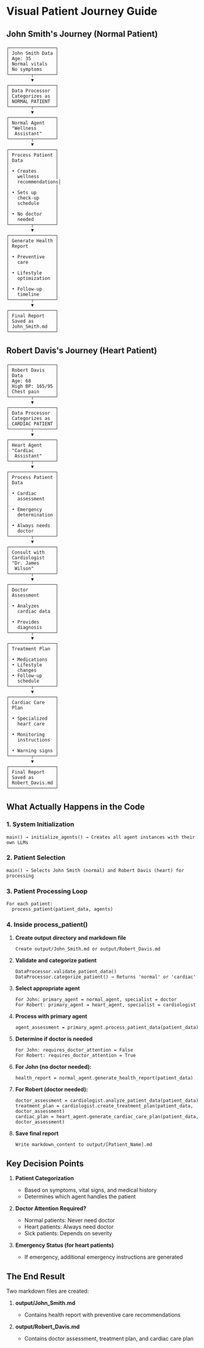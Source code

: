 # Visual Patient Journey Guide

## John Smith's Journey (Normal Patient)

```
┌─────────────────┐
│ John Smith Data │
│ Age: 35         │
│ Normal vitals   │
│ No symptoms     │
└────────┬────────┘
         ▼
┌─────────────────┐
│ Data Processor  │
│ Categorizes as  │
│ NORMAL PATIENT  │
└────────┬────────┘
         ▼
┌─────────────────┐
│ Normal Agent    │
│ "Wellness       │
│  Assistant"     │
└────────┬────────┘
         ▼
┌─────────────────┐
│ Process Patient │
│ Data            │
│                 │
│ • Creates       │
│   wellness      │
│   recommendations│
│                 │
│ • Sets up       │
│   check-up      │
│   schedule      │
│                 │
│ • No doctor     │
│   needed        │
└────────┬────────┘
         ▼
┌─────────────────┐
│ Generate Health │
│ Report          │
│                 │
│ • Preventive    │
│   care          │
│                 │
│ • Lifestyle     │
│   optimization  │
│                 │
│ • Follow-up     │
│   timeline      │
└────────┬────────┘
         ▼
┌─────────────────┐
│ Final Report    │
│ Saved as        │
│ John_Smith.md   │
└─────────────────┘
```

## Robert Davis's Journey (Heart Patient)

```
┌─────────────────┐
│ Robert Davis    │
│ Data            │
│ Age: 68         │
│ High BP: 165/95 │
│ Chest pain      │
└────────┬────────┘
         ▼
┌─────────────────┐
│ Data Processor  │
│ Categorizes as  │
│ CARDIAC PATIENT │
└────────┬────────┘
         ▼
┌─────────────────┐
│ Heart Agent     │
│ "Cardiac        │
│  Assistant"     │
└────────┬────────┘
         ▼
┌─────────────────┐
│ Process Patient │
│ Data            │
│                 │
│ • Cardiac       │
│   assessment    │
│                 │
│ • Emergency     │
│   determination │
│                 │
│ • Always needs  │
│   doctor        │
└────────┬────────┘
         ▼
┌─────────────────┐
│ Consult with    │
│ Cardiologist    │
│ "Dr. James      │
│  Wilson"        │
└────────┬────────┘
         ▼
┌─────────────────┐
│ Doctor          │
│ Assessment      │
│                 │
│ • Analyzes      │
│   cardiac data  │
│                 │
│ • Provides      │
│   diagnosis     │
└────────┬────────┘
         ▼
┌─────────────────┐
│ Treatment Plan  │
│                 │
│ • Medications   │
│ • Lifestyle     │
│   changes       │
│ • Follow-up     │
│   schedule      │
└────────┬────────┘
         ▼
┌─────────────────┐
│ Cardiac Care    │
│ Plan            │
│                 │
│ • Specialized   │
│   heart care    │
│                 │
│ • Monitoring    │
│   instructions  │
│                 │
│ • Warning signs │
└────────┬────────┘
         ▼
┌─────────────────┐
│ Final Report    │
│ Saved as        │
│ Robert_Davis.md │
└─────────────────┘
```

## What Actually Happens in the Code

### 1. System Initialization
```
main() → initialize_agents() → Creates all agent instances with their own LLMs
```

### 2. Patient Selection
```
main() → Selects John Smith (normal) and Robert Davis (heart) for processing
```

### 3. Patient Processing Loop
```
For each patient:
  process_patient(patient_data, agents)
```

### 4. Inside process_patient()

1. **Create output directory and markdown file**
   ```
   Create output/John_Smith.md or output/Robert_Davis.md
   ```

2. **Validate and categorize patient**
   ```
   DataProcessor.validate_patient_data()
   DataProcessor.categorize_patient() → Returns 'normal' or 'cardiac'
   ```

3. **Select appropriate agent**
   ```
   For John: primary_agent = normal_agent, specialist = doctor
   For Robert: primary_agent = heart_agent, specialist = cardiologist
   ```

4. **Process with primary agent**
   ```
   agent_assessment = primary_agent.process_patient_data(patient_data)
   ```

5. **Determine if doctor is needed**
   ```
   For John: requires_doctor_attention = False
   For Robert: requires_doctor_attention = True
   ```

6. **For John (no doctor needed):**
   ```
   health_report = normal_agent.generate_health_report(patient_data)
   ```

7. **For Robert (doctor needed):**
   ```
   doctor_assessment = cardiologist.analyze_patient_data(patient_data)
   treatment_plan = cardiologist.create_treatment_plan(patient_data, doctor_assessment)
   cardiac_plan = heart_agent.generate_cardiac_care_plan(patient_data, doctor_assessment)
   ```

8. **Save final report**
   ```
   Write markdown_content to output/[Patient_Name].md
   ```

## Key Decision Points

1. **Patient Categorization**
   - Based on symptoms, vital signs, and medical history
   - Determines which agent handles the patient

2. **Doctor Attention Required?**
   - Normal patients: Never need doctor
   - Heart patients: Always need doctor
   - Sick patients: Depends on severity

3. **Emergency Status (for heart patients)**
   - If emergency, additional emergency instructions are generated

## The End Result

Two markdown files are created:

1. **output/John_Smith.md**
   - Contains health report with preventive care recommendations

2. **output/Robert_Davis.md**
   - Contains doctor assessment, treatment plan, and cardiac care plan